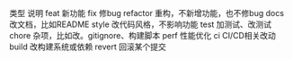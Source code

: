 类型   说明
feat   新功能
fix   修bug
refactor  重构，不新增功能，也不修bug
docs   改文档，比如README
style   改代码风格，不影响功能
test   加测试、改测试
chore   杂项，比如改。gitignore、构建脚本
perf   性能优化
ci    CI/CD相关改动
build   改构建系统或依赖
revert   回滚某个提交